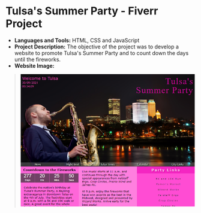 # Tulsa's Summer Party - Fiverr Project

* **Languages and Tools:** HTML, CSS and JavaScript
* **Project Description:** The objective of the project was to develop a website to promote Tulsa's Summer Party and to count down the days until the fireworks.
* **Website Image:**
> <img src="https://github.com/GJordao12/Fiverr-TulsaSummerParty/blob/main/WebsiteImage.png">
